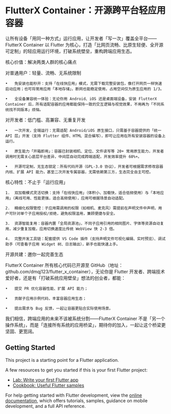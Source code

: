 # FlutterX Container：开源跨平台轻应用容器

让所有设备「用同一种方式」运行应用，让开发者「写一次」覆盖全平台——FlutterX Container 以 Flutter 为核心，打造「比网页流畅、比原生轻便、全开源可定制」的轻应用运行环境，打破系统壁垒，重构跨端应用生态。

核心价值：解决两类人群的核心痛点

对普通用户：轻量、流畅、无系统限制

	•	免安装也能秒开：支持「在线快应用」模式，无需下载完整安装包，像打开网页一样快速启动应用；也可将常用应用「本地存储」，断网也能稳定使用，占用空间仅为原生应用的 1/3。

	•	全设备兼容统一体验：无论你用 Android、iOS 还是桌面端设备，安装 FlutterX Container 后，所有适配容器的应用都能保持一致的交互逻辑与视觉效果，不用再为「不同系统找不同版本」烦恼。

对开发者：低门槛、高兼容、无重复开发

	•	一次开发，全端运行：无需适配 Android/iOS 原生接口，只需基于容器提供的「统一 API 层」开发（支持 Flutter 组件、HTML 混合编写），即可让应用在所有安装容器的设备上运行。

	•	原生能力「开箱即用」：容器已封装相机、定位、文件读写等 20+ 常用原生能力，开发者调用时无需关心底层平台差异，中间层自动完成跨端适配，开发效率提升 60%+。

	•	开源可定制，无生态锁定：所有代码开源（GPL-3.0 协议），开发者可根据需求修改容器内核、扩展 API 能力，甚至二次开发专属容器，无需依赖第三方，生态完全自主可控。

核心特性：不止于「运行应用」

	1.	双加载模式灵活切换：支持「在线快应用」（体积小、加载快，适合低频使用）与「本地应用」（离线可用、性能更强，适合高频使用），应用可根据场景自动适配。

	2.	精细化权限管控：子应用需调用的权限（如相机、麦克风）需提前在声明文件中声明，用户可针对单个子应用授权/拒绝，避免权限滥用，兼顾便捷与安全。

	3.	资源智能复用：容器内置「全局资源池」，不同子应用引用的相同图片、字体等资源自动复用，减少重复加载，应用切换速度比传统 WebView 快 2-3 倍。

	4.	完整开发工具链：配套提供 VS Code 插件（支持声明文件可视化编辑、实时预览）、调试助手（可查看子应用 Widget 树、日志输出），新手也能快速上手。

开源共建：邀你一起完善生态

FlutterX Container 所有核心代码已开源至 GitHub（地址：github.com/dmqj123/flutter_x_container），无论你是 Flutter 开发者、跨端技术爱好者，还是有「打破系统应用壁垒」想法的创业者，都能：

	•	提交 PR 优化容器性能、扩展 API 能力；

	•	贡献子应用示例代码，丰富容器应用生态；

	•	提出需求与 Bug 反馈，一起让容器更贴合实际使用场景。

我们相信，跨端应用的未来不该被系统分割——FlutterX Container 不是「另一个操作系统」，而是「连接所有系统的应用桥梁」，期待你的加入，一起让这个桥梁更坚固、更宽阔。

## Getting Started

This project is a starting point for a Flutter application.

A few resources to get you started if this is your first Flutter project:

- [Lab: Write your first Flutter app](https://docs.flutter.dev/get-started/codelab)
- [Cookbook: Useful Flutter samples](https://docs.flutter.dev/cookbook)

For help getting started with Flutter development, view the
[online documentation](https://docs.flutter.dev/), which offers tutorials,
samples, guidance on mobile development, and a full API reference.